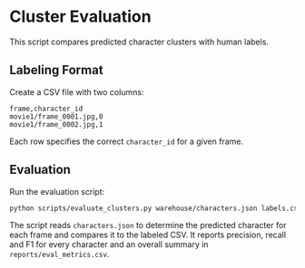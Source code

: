 # Cluster Evaluation

This script compares predicted character clusters with human labels.

## Labeling Format

Create a CSV file with two columns:

```
frame,character_id
movie1/frame_0001.jpg,0
movie1/frame_0002.jpg,1
```

Each row specifies the correct `character_id` for a given frame.

## Evaluation

Run the evaluation script:

```bash
python scripts/evaluate_clusters.py warehouse/characters.json labels.csv --out reports/eval_metrics.csv
```

The script reads `characters.json` to determine the predicted character for each
frame and compares it to the labeled CSV. It reports precision, recall and F1
for every character and an overall summary in `reports/eval_metrics.csv`.